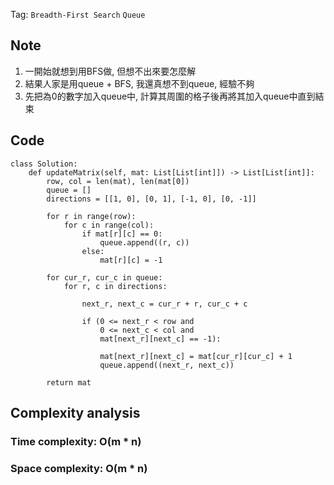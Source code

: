 Tag: `Breadth-First Search` `Queue` 
## Note
1. 一開始就想到用BFS做, 但想不出來要怎麼解
2. 結果人家是用queue + BFS, 我還真想不到queue, 經驗不夠
3. 先把為0的數字加入queue中, 計算其周圍的格子後再將其加入queue中直到結束

## Code
    class Solution:
        def updateMatrix(self, mat: List[List[int]]) -> List[List[int]]:
            row, col = len(mat), len(mat[0])
            queue = []
            directions = [[1, 0], [0, 1], [-1, 0], [0, -1]]
    
            for r in range(row):
                for c in range(col):
                    if mat[r][c] == 0:
                        queue.append((r, c))
                    else:
                        mat[r][c] = -1
    
            for cur_r, cur_c in queue:
                for r, c in directions:
    
                    next_r, next_c = cur_r + r, cur_c + c
    
                    if (0 <= next_r < row and 
                        0 <= next_c < col and
                        mat[next_r][next_c] == -1):
                        
                        mat[next_r][next_c] = mat[cur_r][cur_c] + 1
                        queue.append((next_r, next_c))        
    
            return mat

## Complexity analysis
### Time complexity: O(m * n)
### Space complexity: O(m * n)
